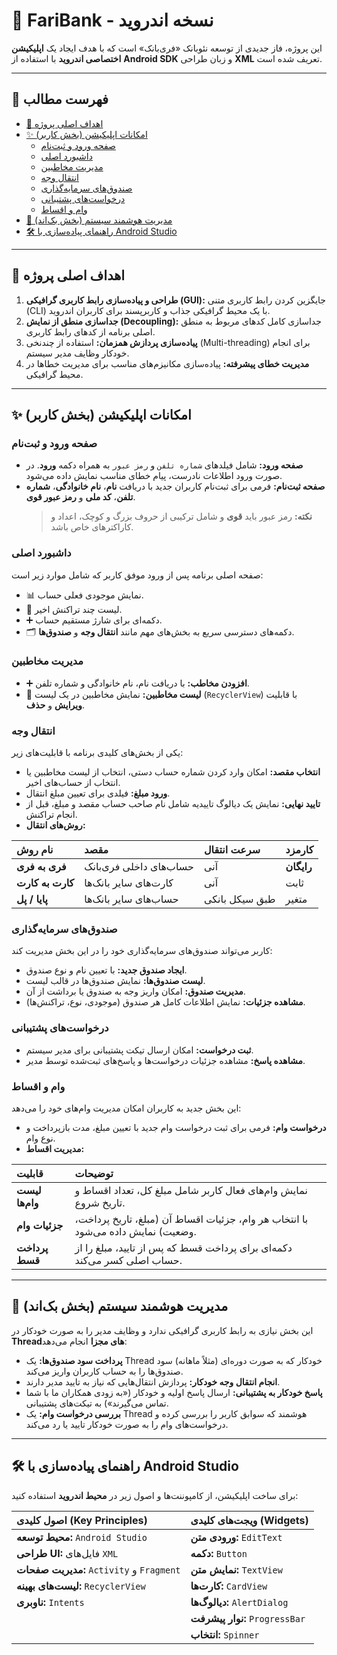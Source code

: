 # 📱 FariBank - نسخه اندروید

این پروژه، فاز جدیدی از توسعه نئوبانک «فری‌بانک» است که با هدف ایجاد یک **اپلیکیشن اختصاصی اندروید** با استفاده از **Android SDK** و زبان طراحی **XML** تعریف شده است.

---

## 📖 فهرست مطالب

- [🎯 اهداف اصلی پروژه](#اهداف-اصلی-پروژه)
- [✨ امکانات اپلیکیشن (بخش کاربر)](#امکانات-اپلیکیشن-بخش-کاربر)
  - [صفحه ورود و ثبت‌نام](#صفحه-ورود-و-ثبتنام)
  - [داشبورد اصلی](#داشبورد-اصلی)
  - [مدیریت مخاطبین](#مدیریت-مخاطبین)
  - [انتقال وجه](#انتقال-وجه)
  - [صندوق‌های سرمایه‌گذاری](#صندوقهای-سرمایهگذاری)
  - [درخواست‌های پشتیبانی](#درخواستهای-پشتیبانی)
  - [وام و اقساط](#وام-و-اقساط)
- [🤖 مدیریت هوشمند سیستم (بخش بک‌اند)](#مدیریت-هوشمند-سیستم-بخش-بکاند)
- [🛠️ راهنمای پیاده‌سازی با Android Studio](#راهنمای-پیادهسازی-با-android-studio)

---

## 🎯 اهداف اصلی پروژه

1.  **طراحی و پیاده‌سازی رابط کاربری گرافیکی (GUI):** جایگزین کردن رابط کاربری متنی (CLI) با یک محیط گرافیکی جذاب و کاربرپسند برای کاربران اندروید.
2.  **جداسازی منطق از نمایش (Decoupling):** جداسازی کامل کدهای مربوط به منطق اصلی برنامه از کدهای رابط کاربری.
3.  **پیاده‌سازی پردازش همزمان:** استفاده از چندنخی (Multi-threading) برای انجام خودکار وظایف مدیر سیستم.
4.  **مدیریت خطای پیشرفته:** پیاده‌سازی مکانیزم‌های مناسب برای مدیریت خطاها در محیط گرافیکی.

---

## ✨ امکانات اپلیکیشن (بخش کاربر)

### صفحه ورود و ثبت‌نام
- **صفحه ورود:** شامل فیلدهای `شماره تلفن` و `رمز عبور` به همراه دکمه **ورود**. در صورت ورود اطلاعات نادرست، پیام خطای مناسب نمایش داده می‌شود.
- **صفحه ثبت‌نام:** فرمی برای ثبت‌نام کاربران جدید با دریافت **نام**، **نام خانوادگی**، **شماره تلفن**، **کد ملی** و **رمز عبور قوی**.
  > **نکته:** رمز عبور باید **قوی** و شامل ترکیبی از حروف بزرگ و کوچک، اعداد و کاراکترهای خاص باشد.

### داشبورد اصلی
صفحه اصلی برنامه پس از ورود موفق کاربر که شامل موارد زیر است:
- 📊 نمایش موجودی فعلی حساب.
- 📜 لیست چند تراکنش اخیر.
- ➕ دکمه‌ای برای شارژ مستقیم حساب.
- 🗂️ دکمه‌های دسترسی سریع به بخش‌های مهم مانند **انتقال وجه** و **صندوق‌ها**.

### مدیریت مخاطبین
- ➕ **افزودن مخاطب:** با دریافت نام، نام خانوادگی و شماره تلفن.
- 📝 **لیست مخاطبین:** نمایش مخاطبین در یک لیست (`RecyclerView`) با قابلیت **ویرایش** و **حذف**.

### انتقال وجه
یکی از بخش‌های کلیدی برنامه با قابلیت‌های زیر:
- **انتخاب مقصد:** امکان وارد کردن شماره حساب دستی، انتخاب از لیست مخاطبین یا انتخاب از حساب‌های اخیر.
- **ورود مبلغ:** فیلدی برای تعیین مبلغ انتقال.
- **تایید نهایی:** نمایش یک دیالوگ تاییدیه شامل نام صاحب حساب مقصد و مبلغ، قبل از انجام تراکنش.
- **روش‌های انتقال:**

| نام روش | مقصد | سرعت انتقال | کارمزد |
| :--- | :--- | :--- | :--- |
| **فری به فری** | حساب‌های داخلی فری‌بانک | آنی | **رایگان** |
| **کارت به کارت**| کارت‌های سایر بانک‌ها | آنی | ثابت |
| **پایا / پل** | حساب‌های سایر بانک‌ها | طبق سیکل بانکی | متغیر |

### صندوق‌های سرمایه‌گذاری
کاربر می‌تواند صندوق‌های سرمایه‌گذاری خود را در این بخش مدیریت کند:
- **ایجاد صندوق جدید:** با تعیین نام و نوع صندوق.
- **لیست صندوق‌ها:** نمایش صندوق‌ها در قالب لیست.
- **مدیریت صندوق:** امکان واریز وجه به صندوق یا برداشت از آن.
- **مشاهده جزئیات:** نمایش اطلاعات کامل هر صندوق (موجودی، نوع، تراکنش‌ها).

### درخواست‌های پشتیبانی
- **ثبت درخواست:** امکان ارسال تیکت پشتیبانی برای مدیر سیستم.
- **مشاهده پاسخ:** مشاهده جزئیات درخواست‌ها و پاسخ‌های ثبت‌شده توسط مدیر.

### وام و اقساط
این بخش جدید به کاربران امکان مدیریت وام‌های خود را می‌دهد:
- **درخواست وام:** فرمی برای ثبت درخواست وام جدید با تعیین مبلغ، مدت بازپرداخت و نوع وام.
- **مدیریت اقساط:**

| قابلیت | توضیحات |
| :--- | :--- |
| **لیست وام‌ها** | نمایش وام‌های فعال کاربر شامل مبلغ کل، تعداد اقساط و تاریخ شروع. |
| **جزئیات وام** | با انتخاب هر وام، جزئیات اقساط آن (مبلغ، تاریخ پرداخت، وضعیت) نمایش داده می‌شود. |
| **پرداخت قسط** | دکمه‌ای برای پرداخت قسط که پس از تایید، مبلغ را از حساب اصلی کسر می‌کند. |

---

## 🤖 مدیریت هوشمند سیستم (بخش بک‌اند)

این بخش نیازی به رابط کاربری گرافیکی ندارد و وظایف مدیر را به صورت خودکار در **Threadهای مجزا** انجام می‌دهد:
- **پرداخت سود صندوق‌ها:** یک Thread خودکار که به صورت دوره‌ای (مثلاً ماهانه) سود صندوق‌ها را به حساب کاربران واریز می‌کند.
- **انجام انتقال وجه خودکار:** پردازش انتقال‌هایی که نیاز به تایید مدیر دارند.
- **پاسخ خودکار به پشتیبانی:** ارسال پاسخ اولیه و خودکار («به زودی همکاران ما با شما تماس می‌گیرند») به تیکت‌های پشتیبانی.
- **بررسی درخواست وام:** یک Thread هوشمند که سوابق کاربر را بررسی کرده و درخواست‌های وام را به صورت خودکار تایید یا رد می‌کند.

---

## 🛠️ راهنمای پیاده‌سازی با Android Studio

برای ساخت اپلیکیشن، از کامپوننت‌ها و اصول زیر در **محیط اندروید** استفاده کنید:

| اصول کلیدی (Key Principles) | ویجت‌های کلیدی (Widgets) |
| :--- | :--- |
| **محیط توسعه:** `Android Studio` | **ورودی متن:** `EditText` |
| **طراحی UI:** فایل‌های `XML` | **دکمه:** `Button` |
| **مدیریت صفحات:** `Activity` و `Fragment` | **نمایش متن:** `TextView` |
| **لیست‌های بهینه:** `RecyclerView` | **کارت‌ها:** `CardView` |
| **ناوبری:** `Intents` | **دیالوگ‌ها:** `AlertDialog` |
| | **نوار پیشرفت:** `ProgressBar` |
| | **انتخاب:** `Spinner` |
